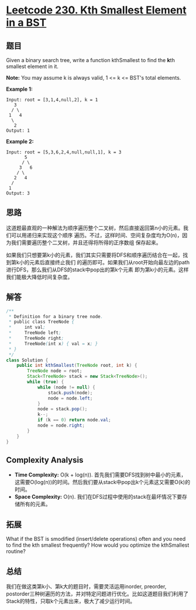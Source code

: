 # [Leetcode 230. Kth Smallest Element in a BST](https://leetcode.com/problems/kth-smallest-element-in-a-bst)

## 题目

Given a binary search tree, write a function kthSmallest to find the **k**th smallest element in it.

**Note:**
You may assume k is always valid, 1 <= k <= BST's total elements. 

**Example 1:**
```
Input: root = [3,1,4,null,2], k = 1
   3
  / \
 1   4
  \
   2
Output: 1
```
**Example 2:**
```
Input: root = [5,3,6,2,4,null,null,1], k = 3
       5
      / \
     3   6
    / \
   2   4
  /
 1
Output: 3
```

## 思路

这道题最直观的一种解法为顺序遍历整个二叉树，然后直接返回第n小的元素。我们可以用递归来实现这个顺序
遍历。不过，这样时间、空间复杂度均为O(n)，因为我们需要遍历整个二叉树，并且还得将所得的正序数组
保存起来。

如果我们只想要第k小的元素，我们其实只需要将DFS和顺序遍历结合在一起，找到第k小的元素后直接终止我们
的遍历即可。如果我们从root开始向最左边的path进行DFS，那么我们从DFS的stack中pop出的第k个元素
即为第k小的元素。这样我们能极大降低时间复杂度。

## 解答
```java
/**
 * Definition for a binary tree node.
 * public class TreeNode {
 *     int val;
 *     TreeNode left;
 *     TreeNode right;
 *     TreeNode(int x) { val = x; }
 * }
 */
class Solution {
    public int kthSmallest(TreeNode root, int k) {
        TreeNode node = root;
        Stack<TreeNode> stack = new Stack<TreeNode>();
        while (true) {
            while (node != null) {
                stack.push(node);
                node = node.left;
            }
            node = stack.pop();
            k--;
            if (k == 0) return node.val;
            node = node.right;
        }
    }
}
```

## Complexity Analysis

- **Time Complexity:** O(k + log(n)). 首先我们需要DFS找到树中最小的元素，这需要O(log(n))的时间。然后我们要从stack中pop出k个元素这又需要O(k)的时间。
- **Space Complexity:** O(n). 我们在DFS过程中使用的stack在最坏情况下要存储所有的元素。

## 拓展

What if the BST is smodified (insert/delete operations) often and you need to find the kth smallest frequently? 
How would you optimize the kthSmallest routine?

## 总结

我们在做这类第k小、第k大的题目时，需要灵活运用inorder, preorder, postorder三种树遍历的方法，并对特定问题进行优化。比如这道题目我们利用了
Stack的特性，只取k个元素出来，极大了减少运行时间。